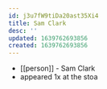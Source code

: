 ```yaml
---
id: j3u7fW9tiDa20ast35Xi4
title: Sam Clark
desc: ''
updated: 1639762693856
created: 1639762693856
---
```



- [[person]] - Sam Clark
- appeared 1x at the stoa
